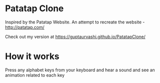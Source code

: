 # Patatap Clone
Inspired by the Patatap Website. An attempt to recreate the website - http://patatap.com/

Check out my version at https://guptaurvashi.github.io/PatatapClone/

# How it works

Press any alphabet keys from your keyboard and hear a sound and see an animation related to each key


